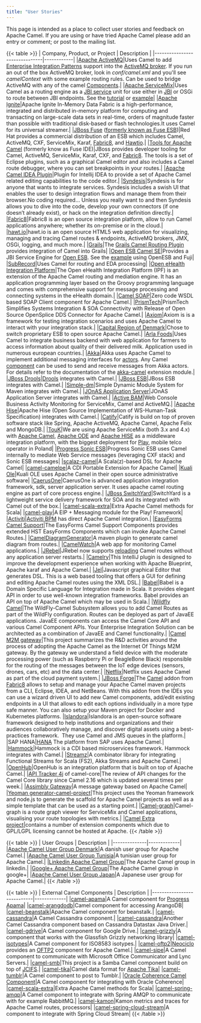 ```yaml
---
title: "User Stories"
---
```


This page is intended as a place to collect user stories and feedback on Apache Camel. If you are using or have tried Apache Camel please add an entry or comment; or post to the mailing list.

{{< table >}}
| Company, Product, or Project  | Description |
|-------------------------------|------------|
|[Apache ActiveMQ](http://activemq.apache.org)|Uses Camel to add [Enterprise Integration Patterns](../../components/latest/eips/enterprise-integration-patterns.html) support into the [ActiveMQ broker](http://activemq.apache.org/enterprise-integration-patterns.html). If you run an out of the box ActiveMQ broker, look in *conf/camel.xml* and you'll see *camelContext* with some example routing rules. Can be used to bridge ActiveMQ with any of the camel [Components](../../manual/latest/component.html).|
|[Apache ServiceMix](http://servicemix.apache.org/home.html)|Uses Camel as a routing engine as a [JBI service](http://servicemix.apache.org/servicemix-camel.html) unit for use either in [JBI](http://servicemix.apache.org/docs/4.4.x/jbi/components/index.html) or OSGi to route between JBI endpoints. See the [tutorial](http://servicemix.apache.org/3-beginner-using-apache-camel-inside-servicemix.html) or [example](http://servicemix.apache.org/camel-example.html)|
|[Apache Ignite](https://ignite.apache.org/)|Apache Ignite In-Memory Data Fabric is a high-performance, integrated and distributed in-memory platform for computing and transacting on large-scale data sets in real-time, orders of magnitude faster than possible with traditional disk-based or flash technologies.It uses Camel for its universal streamer.|
|[JBoss Fuse](http://www.jboss.org/products/fuse/overview) ([formerly known as Fuse ESB](http://fusesource.com/products/enterprise-servicemix))|Red Hat provides a commercial distribution of an ESB which includes Camel, ActiveMQ, CXF, ServiceMix, Karaf, [Fabric8](http://fabric8.io), and [Hawtio](http://hawt.io).|
|[Tools for Apache Camel](http://tools.jboss.org/features/apachecamel.html) (formerly know as Fuse IDE)|JBoss provides developer tooling for Camel, ActiveMQ, ServiceMix, Karaf, CXF, and [Fabric8](http://fabric8.io). The tools is a set of Eclipse plugins, such as a graphical Camel editor and also includes a Camel route debugger, where you can set breakpoints in your routes.|
|[Apache Camel IDEA Plugin](https://github.com/camel-idea-plugin/camel-idea-plugin)|Plugin for Intellij IDEA to provide a set of Apache Camel related editing capabilities to the code editor.|
|[Syndesis](https://syndesis.io)|Syndesis is for anyone that wants to integrate services. Syndesis includes a swish UI that enables the user to design integration flows and manage them from their browser.No coding required… Unless you really want to and then Syndesis allows you to dive into the code, develop your own connectors (if one doesn’t already exist), or hack on the integration definition directly.|
|[Fabric8](http://fabric8.io)|Fabric8 is an open source integration platform, allow to run Camel applications anywhere; whether its on-premise or in the cloud.|
|[hawt.io](http://hawt.io)|hawt.io is an open source HTML5 web application for visualizing, managing and tracing Camel routes &amp; endpoints, ActiveMQ brokers, JMX, OSGi, logging, and much more.|
|[Grails](http://grails.org)|The [Grails Camel Routing Plugin](http://grails.org/plugin/routing) provides integration of Camel into Grails|
|[Open ESB Camel SE](http://wiki.open-esb.java.net/Wiki.jsp?page=CamelSE)|Provides a JBI Service Engine for [Open ESB](https://open-esb.dev.java.net). See the [example](http://blogs.sun.com/polyblog/entry/camel_fuji) using OpenESB and Fuji|
|[SubRecord](http://www.subrecord.org)|Uses Camel for routing and EDA processing|
|[Open eHealth Integration Platform](http://openehealth.org/display/ipf2/Home)|The Open eHealth Integration Platform (IPF) is an extension of the Apache Camel routing and mediation engine. It has an application programming layer based on the Groovy programming language and comes with comprehensive support for message processing and connecting systems in the eHealth domain.|
|[Camel SOAP](http://code.google.com/p/camel-soap)|Zero code WSDL based SOAP Client component for Apache Camel.|
|[PrismTech](http://www.opensplice.com/section-item.asp?id=964)|PrismTech Simplifies Systems Integration &amp; SOA Connectivity with Release of Open Source OpenSplice DDS Connector for Apache Camel.|
|[Axiom](http://github.com/hyperthunk/axiom)|Axiom is is a framework for testing integration scenarios and uses Apache Camel to interact with your integration stack.|
|[Capital Region of Denmark](http://www.regionh.dk/English/English.htm)|Chose to switch proprietary ESB to open source Apache Camel.|
|[Arla Foods](http://www.arla.com)|Uses Camel to integrate business backend with web application for farmers to access information about quality of their delivered milk. Application used in numerous european countries.|
|[Akka](http://akkasource.org)|Akka uses Apache Camel to implement additional messaging interfaces for [actors](http://doc.akkasource.org/actors). Any Camel [component](http://camel.apache.org/components.html) can be used to send and receive messages from Akka actors. For details refer to the documentation of the [akka-camel](http://doc.akkasource.org/camel) extension module.|
|[JBoss Drools](http://jboss.org/drools)|[Drools](http://blog.athico.com/2010/07/declarative-rest-services-for-drools.html) integrates with Camel.|
|[JBoss ESB](http://www.jboss.org/jbossesb)|JBoss ESB integrates with Camel.|
|[Simple-dm](http://code.google.com/p/simple-dm)|Simple Dynamic Module System for Maven integrates with Camel.|
|[JOnAS Application Server](http://wiki.jonas.ow2.org/xwiki/bin/view/Main/WebHome)|JOnAS Application Server integrates with Camel.|
|[Active BAM](http://code.google.com/p/active-bam)|Web Console Business Activity Monitoring for ServiceMix, Camel and ActiveMQ.|
|[Apache Hise](http://incubator.apache.org/hise/)|Apache Hise (Open Source Implementation of WS-Human-Task Specification) integrates with Camel.|
|[Catify](http://www.catify.com)|Catify is build on top of proven software stack like Spring, Apache ActiveMQ, Apache Camel, Apache Felix and MongoDB.|
|[TouK](http://touk.pl/toukeu/rw/pages/index.en.do)|We are using Apache ServiceMix (both 3.x and 4.x) with [Apache Camel](http://camel.apache.org/), [Apache ODE](http://ode.apache.org/) and [Apache HISE](http://incubator.apache.org/hise/) as a middleware integration platform, with the biggest deployment for [Play](http://www.playmobile.pl), mobile telco operator in Poland|
|[Progress Sonic ESB](http://web.progress.com/en/sonic/sonic-esb.html)|Progress Sonic ESB uses Camel internally to mediate Web Service messages (leveraging CXF stack) and Sonic ESB messages|
|[scalaz-camel](https://github.com/krasserm/scalaz-camel)|A Scala(z)-based DSL for Apache Camel|
|[camel-camelpe](https://github.com/obergner/camelpe)|A CDI Portable Extension for Apache Camel|
|[Kuali Ole](http://www.kuali.org/ole)|Kuali OLE uses Apache Camel in their open source administrative software|
|[CaerusOne](http://code.google.com/p/caerusone)|CaerusOne is advanced application integration framework, sdk, server application server. It uses apache camel routing engine as part of core process engine.|
|[JBoss SwitchYard](http://www.jboss.org/switchyard)|SwitchYard is a lightweight service delivery framework for SOA and its integrated with Camel out of the box.|
|[camel-scala-extra](https://github.com/osinka/camel-scala-extra)|Extra Apache Camel methods for Scala|
|[camel-play](https://github.com/marcuspocus/play-camel)|A EIP + Messaging module for the Play! Framework|
|[Activiti](http://activiti.org)|[Activiti BPM](http://bpmn20inaction.blogspot.com/2011/05/supersize-activiti-with-mule-esb-and.html) has direct Apache Camel integration.|
|[EasyForms Camel Support](http://easyforms-camel.forge.onehippo.org)|The EasyForms Camel Support Components provides extended HST EasyForms Components which can invoke Apache Camel Routes.|
|[CamelDiagramGenerator](http://code.google.com/p/rmannibucau/wiki/CamelDiagramGenerator)|A maven plugin to generate camel diagram from routes.|
|[CamelWatch](http://sksamuel.github.com/camelwatch)|A web app for monitoring Camel applications.|
|[JRebel](http://zeroturnaround.com/software/jrebel)|JRebel now supports [reloading](http://zeroturnaround.com/jrebel/jrebel-5-1-2-released-apache-camel-now-supported) Camel routes without any application server restarts.|
|[Camelry](https://github.com/AlanFoster/Camelry)|This IntelliJ plugin is designed to improve the development experience when working with Apache Blueprint, Apache karaf and Apache Camel.|
|[Jel](http://giacomolm.github.io/Jel)|Javascript graphical Editor that generates DSL. This is a web based tooling that offers a GUI for defining and editing Apache Camel routes using the XML DSL.|
|[Babel](http://crossing-tech.github.io/babel)|Babel is a Domain Specific Language for Integration made in Scala. It provides elegant API in order to use well-known integration frameworks. Babel provides an API on top of Apache Camel which may be used in Scala.|
|[Wildfly Camel](https://github.com/wildflyext/wildfly-camel)|The WildFly-Camel Subsystem allows you to add Camel Routes as part of the WildFly configuration. Routes can be deployed as part of JavaEE applications. JavaEE components can access the Camel Core API and various Camel Component APIs. Your Enterprise Integration Solution can be architected as a combination of JavaEE and Camel functionality.|
|[Camel M2M gateway](https://github.com/hekonsek/camel-m2m-gateway)|This project summarizes the R&amp;D activities around the process of adopting the Apache Camel as the Internet Of Things M2M gateway. By the gateway we understand a field device with the moderate processing power (such as Raspberry Pi or BeagleBone Black) responsible for the routing of the messages between the IoT edge devices (sensors, drones, cars, etc) and the data center.|
|[Netflix](https://www.youtube.com/watch?v=k_ckJ7QgLW0#t=480)|Netflix uses Apache Camel as part of the cloud payment system.|
|[JBoss Forge](http://forge.jboss.org)|The [Camel](http://forge.jboss.org/addon/io.fabric8.forge:camel) addon from [Fabric8](http://fabric8.io) allows to setup and manage your Apache Camel maven projects from a CLI, Eclipse, IDEA, and NetBeans. With this addon from the IDEs you can use a wizard driven UI to add new Camel components, add/edit existing endpoints in a UI that allows to edit each options individually in a more type safe manner. You can also setup your Maven project for Docker and Kubernetes platforms. 
|[Islandora](http://islandora.ca)|Islandora is an open-source software framework designed to help institutions and organizations and their audiences collaboratively manage, and discover digital assets using a best-practices framework.&nbsp;&nbsp;They use Camel and JMS queues in the platform.|
|SAP HANA|[HANA](https://blogs.saphana.com/2016/02/01/hana-smart-data-integration-simplifies-connecting-consuming-facebook-data-hana-apache-camel-adapter) The platform from SAP uses Apache Camel.|
|[Hammock](https://github.com/hammock-project/hammock])|Hammock is a CDI based microservices framework. Hammock integrates with Camel.|
|[Streamz](https://github.com/krasserm/streamz)|A combinator library for integrating Functional Streams for Scala (FS2), Akka Streams and Apache Camel.|
|[OpenHub](http://www.openhub.cz)|OpenHub is an integration platform that is built on top of Apache Camel.|
|[API Tracker 4j](https://abi-laboratory.pro/java/tracker/timeline/camel-core) of camel-core|The review of API changes for the Camel Core library since Camel 2.16 which is updated several times per week.|
|[Assimbly Gateway](https://github.com/assimbly/gateway)|A message gateway based on Apache Camel|
|[Yeoman generator-camel-project](https://www.npmjs.com/package/generator-camel-project)|This project uses the Yeoman framework and node.js to generate the scaffold for Apache Camel projects as well as a simple template that can be used as a starting point.|
|[Camel-graph](https://github.com/avvero/camel-graph)|Camel-graph is a route graph viewer for ServiceMix and Camel applications, visualising your route topologies with metrics.|
|[Camel Extra project](https://camel-extra.github.io/)|contains a number of extension components which due to GPL/LGPL licensing cannot be hosted at Apache.
{{< /table >}}


{{< table >}}
| User Groups  | Description |
|--------------|-------------|
|[Apache Camel User Group Denmark](https://groups.google.com/group/camel-user-group-denmark)|A danish user group for Apache Camel.|
|[Apache Camel User Group Tunisia](http://groups.google.com/group/apache-camel-user-group-tunisia)|A tunisian user group for Apache Camel.|
|[Linkedin Apache Camel Group](http://www.linkedin.com/groups?gid=2447439&trk=hb_side_g)|The Apache Camel group in linkedin.|
|[Google+ Apache Camel Group](https://plus.google.com/communities/106271384875356488225)|The Apache Camel group in google+|
|[Apache Camel User Group Japan](https://jcug-oss.github.io/)|A Japanese user group for Apache Camel.|
{{< /table >}}


{{< table >}}
| External Camel Components  | Description |
|----------------------------|-------------|
|[camel-apama](https://github.com/gerco/camel-apama)|A Camel component for [Progress Apama](http://web.progress.com/en/apama/index.html)|
|[camel-arangdodb](https://github.com/bbonnin/camel-arangodb)|Camel component for accessing ArangoDB|
|[camel-beanstalk](http://github.com/osinka/camel-beanstalk)|Apache Camel component for beanstalk.|
|[camel-cassandra](http://github.com/ticktock/camel-cassandra)|A Camel Cassandra component.|
|[camel-cassandra](https://github.com/oscerd/camel-cassandra)|Another Camel Cassandra component based on Cassandra Datastax Java Driver.|
|[camel-gdrive](https://github.com/jdavisonc/camel-gdrive)|A Camel component for Google Drive.|
|[camel-grizzly](https://github.com/cdollins/camel-grizzly)|A component that works with the Glassfish Grizzly networking library|
|[camel-isotypes](https://code.google.com/p/isotypes/)|A Camel component for ISO8583 isotypes.|
|[camel-oftp2](http://accord.ow2.org/odetteftp/camel.html)|[Neociclo](http://www.neociclo.com/) provides an [OFTP2](http://accord.ow2.org/odetteftp/protocol.html) component for Apache Camel.|
|[camel-sipe](https://bitbucket.org/arkadi/camel-sipe)|A Camel component to communicate with Microsoft Office Communicator and Lync Servers.|
|[camel-smb](https://github.com/Redpill-Linpro/camel-smb)|This project is a Samba Camel component build on top of [JCIFS](http://jcifs.samba.org).|
|[camel-tika](https://github.com/wheijke/camel-tika)|Camel data format for [Apache Tika](http://tika.apache.org/)|
|[camel-tumblr](https://github.com/soluvas/tumblej)|A Camel component to post to Tumblr.|
|[Oracle Coherence Camel Component](http://code.google.com/p/oracle-coherence-camel-component/)|A Camel component for integrating with Oracle Coherence|
|[camel-scala-extra](https://github.com/osinka/camel-scala-extra)|Extra Apache Camel methods for Scala|
|[camel-spring-amqp](https://github.com/Bluelock/camel-spring-amqp)|A Camel component to integrate with Spring AMQP to communicate with for example RabbitMQ.|
|[camel-kamon](https://github.com/osinka/camel-kamon)|Kamon metrics and traces for Apache Camel routes, processors|
|[camel-spring-cloud-stream](https://github.com/donovanmuller/)|A component to integrate with Spring Cloud Stream|
{{< /table >}}
